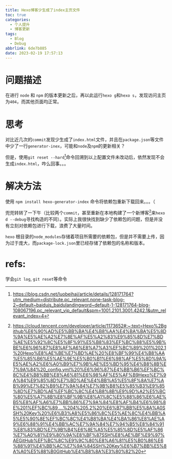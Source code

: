 ```yaml
---
title: Hexo博客少生成了index主页文件
toc: true
categories:
  - 个人提升
  - 博客更新
tags:
  - Blog
  - Debug
abbrlink: 6de7b885
date: 2023-02-19 17:57:13
---
```


# 问题描述

在进行 `node` 和 `npm` 的版本更新之后，再以此运行`hexo g`和`hexo s`，发现访问主页为`404`，而其他页面均正常。

# 思考

对比近几次的`commit`发现少生成了`index.html`文件，并且在`package.json`等文件中少了一行`generator-inex`，可能和`node`及`npm`的更新相关？

但是，使用`git reset --hard`[^1]命令回溯到以上配置文件未改动后，依然发现不会生成`index.html`，咋么回事。。。


# 解决方法

使用 `npm install hexo-generator-index` 命令将依赖包重新下载回来。。。（

兜兜转转了一下午（比较两个`commit`，甚至重新在本地构建了一个新博客[^2]来`hexo d --debug`寻找构造的不同）。实际上我很快找到缺少了依赖包的问题，但是并没有立刻对依赖包进行下载，浪费了大量时间。

`hexo` 根目录的`node_modules`存储着项目所需要的依赖包，但是并不需要上传，因为过于庞大，而`package-lock.json`里已经存储了依赖包的名称和版本。

# refs:

学会`git log`, `git reset`等命令

[^1]: https://blog.csdn.net/luobeihai/article/details/128171764?utm_medium=distribute.pc_relevant.none-task-blog-2~default~baidujs_baidulandingword~default-1-128171764-blog-108067196.pc_relevant_vip_default&spm=1001.2101.3001.4242.1&utm_relevant_index=4

[^2]: https://cloud.tencent.com/developer/article/1173652#:~:text=Hexo%2Bgithub%E6%90%AD%E5%BB%BA%E4%B8%AA%E4%BA%BA%E5%8D%9A%E5%AE%A2%E7%8E%AF%E5%A2%83%E9%85%8D%E7%BD%AE%E5%92%8C%E5%8F%91%E5%B8%83%EF%BC%88%E5%9B%BE%E6%96%87%E8%AF%A6%E8%A7%A3%EF%BC%89%201%202.1%20Hexo%E8%AE%BE%E7%BD%AE%20%E8%BF%99%E4%B8%AA%E5%85%B6%E5%AE%9E%E5%B0%B1%E6%98%AF%E5%8D%9A%E5%AE%A2%E6%A0%B9%E7%9B%AE%E5%BD%95%E4%B8%8B%E7%9A%84%20_config.yml%20%E6%96%87%E4%BB%B6%EF%BC%8C%E4%B8%BB%E8%A6%81%E6%98%AF%E5%AF%B9Hexo%E7%9A%84%E9%85%8D%E7%BD%AE%E4%BB%A5%E5%8F%8A%E7%AB%99%E7%82%B9%E7%9A%84%E7%9B%B8%E5%85%B3%E9%85%8D%E7%BD%AE%EF%BC%8C%E4%B8%8B%E9%9D%A2%E5%BC%80%E5%A7%8B%E8%BF%9B%E8%A1%8C%E5%88%86%E6%AE%B5%E8%AF%A6%E7%BB%86%E7%9A%84%E8%AF%B4%E6%98%8E%201%EF%BC%89,...%204%205.2%20%E6%B7%BB%E5%8A%A0SSH%20Key%20%E6%B3%A8%E5%86%8C%E5%AE%8C%E4%BB%A5%E5%90%8E%EF%BC%8C%E4%B8%BA%E4%BA%86%E8%AE%A9%E6%88%91%E4%BB%AC%E7%9A%84%E7%94%B5%E8%84%91%E8%83%BD%E7%9B%B4%E6%8E%A5%E5%85%8D%E5%AF%86%E7%A0%81%E9%80%9A%E8%BF%87SSH%E8%AE%BF%E9%97%AEGitHub%EF%BC%8C%E9%9C%80%E8%A6%81%E5%B0%86%E6%88%91%E4%BB%AC%E7%9A%84SSH%20Key%E6%B7%BB%E5%8A%A0%E5%88%B0GitHub%E4%B8%8A%E3%80%82%20

